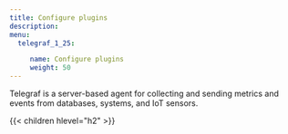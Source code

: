 ```yaml
---
title: Configure plugins
description:
menu:
  telegraf_1_25:

     name: Configure plugins
     weight: 50
---
```


Telegraf is a server-based agent for collecting and sending metrics and events from databases, systems, and IoT sensors.

{{< children hlevel="h2" >}}
